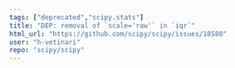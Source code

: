 ```yaml
---
tags: ["deprecated","scipy.stats"]
title: "DEP: removal of `scale='raw'` in `iqr`"
html_url: "https://github.com/scipy/scipy/issues/18580"
user: "h-vetinari"
repo: "scipy/scipy"
---
```


